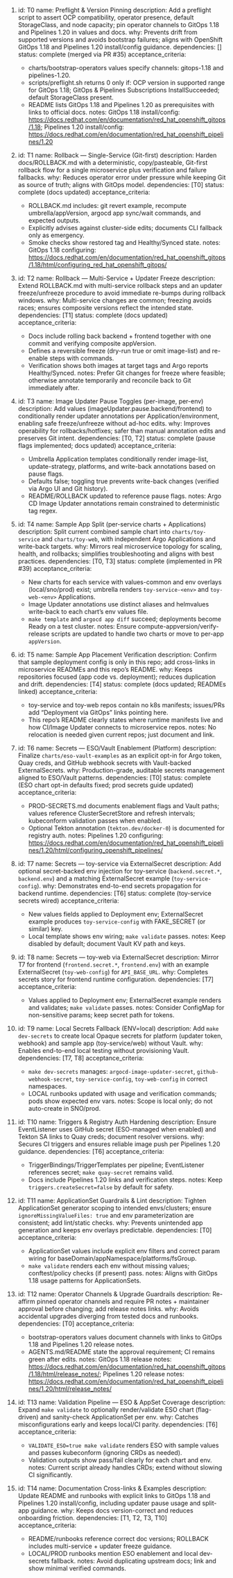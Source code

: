 1. id: T0
   name: Preflight & Version Pinning
   description: Add a preflight script to assert OCP compatibility, operator presence, default StorageClass, and node capacity; pin operator channels to GitOps 1.18 and Pipelines 1.20 in values and docs.
   why: Prevents drift from supported versions and avoids bootstrap failures; aligns with OpenShift GitOps 1.18 and Pipelines 1.20 install/config guidance.
   dependencies: []
   status: complete (merged via PR #35)
   acceptance_criteria:
     - charts/bootstrap-operators values specify channels: gitops-1.18 and pipelines-1.20.
     - scripts/preflight.sh returns 0 only if: OCP version in supported range for GitOps 1.18; GitOps & Pipelines Subscriptions InstallSucceeded; default StorageClass present.
     - README lists GitOps 1.18 and Pipelines 1.20 as prerequisites with links to official docs.
   notes: GitOps 1.18 install/config: https://docs.redhat.com/en/documentation/red_hat_openshift_gitops/1.18; Pipelines 1.20 install/config: https://docs.redhat.com/en/documentation/red_hat_openshift_pipelines/1.20

2. id: T1
   name: Rollback — Single-Service (Git-first)
   description: Harden docs/ROLLBACK.md with a deterministic, copy/pasteable, Git-first rollback flow for a single microservice plus verification and failure fallbacks.
   why: Reduces operator error under pressure while keeping Git as source of truth; aligns with GitOps model.
   dependencies: [T0]
   status: complete (docs updated)
   acceptance_criteria:
     - ROLLBACK.md includes: git revert example, recompute umbrella/appVersion, argocd app sync/wait commands, and expected outputs.
     - Explicitly advises against cluster-side edits; documents CLI fallback only as emergency.
     - Smoke checks show restored tag and Healthy/Synced state.
   notes: GitOps 1.18 configuring: https://docs.redhat.com/en/documentation/red_hat_openshift_gitops/1.18/html/configuring_red_hat_openshift_gitops/

3. id: T2
   name: Rollback — Multi-Service + Updater Freeze
   description: Extend ROLLBACK.md with multi-service rollback steps and an updater freeze/unfreeze procedure to avoid immediate re-bumps during rollback windows.
   why: Multi-service changes are common; freezing avoids races; ensures composite versions reflect the intended state.
   dependencies: [T1]
   status: complete (docs updated)
   acceptance_criteria:
     - Docs include rolling back backend + frontend together with one commit and verifying composite appVersion.
     - Defines a reversible freeze (dry-run true or omit image-list) and re-enable steps with commands.
     - Verification shows both images at target tags and Argo reports Healthy/Synced.
   notes: Prefer Git changes for freeze where feasible; otherwise annotate temporarily and reconcile back to Git immediately after.

4. id: T3
   name: Image Updater Pause Toggles (per-image, per-env)
   description: Add values (imageUpdater.pause.backend/frontend) to conditionally render updater annotations per Application/environment, enabling safe freeze/unfreeze without ad-hoc edits.
   why: Improves operability for rollbacks/hotfixes; safer than manual annotation edits and preserves Git intent.
   dependencies: [T0, T2]
   status: complete (pause flags implemented; docs updated)
   acceptance_criteria:
     - Umbrella Application templates conditionally render image-list, update-strategy, platforms, and write-back annotations based on pause flags.
     - Defaults false; toggling true prevents write-back changes (verified via Argo UI and Git history).
     - README/ROLLBACK updated to reference pause flags.
   notes: Argo CD Image Updater annotations remain constrained to deterministic tag regex.

5. id: T4
   name: Sample App Split (per-service charts + Applications)
   description: Split current combined sample chart into `charts/toy-service` and `charts/toy-web`, with independent Argo Applications and write-back targets.
   why: Mirrors real microservice topology for scaling, health, and rollbacks; simplifies troubleshooting and aligns with best practices.
   dependencies: [T0, T3]
   status: complete (implemented in PR #39)
   acceptance_criteria:
     - New charts for each service with values-common and env overlays (local/sno/prod) exist; umbrella renders `toy-service-<env>` and `toy-web-<env>` Applications.
     - Image Updater annotations use distinct aliases and helmvalues write-back to each chart’s env values file.
     - `make template` and `argocd app diff` succeed; deployments become Ready on a test cluster.
   notes: Ensure compute-appversion/verify-release scripts are updated to handle two charts or move to per-app `appVersion`.

6. id: T5
   name: Sample App Placement Verification
   description: Confirm that sample deployment config is only in this repo; add cross-links in microservice READMEs and this repo’s README.
   why: Keeps repositories focused (app code vs. deployment); reduces duplication and drift.
   dependencies: [T4]
   status: complete (docs updated; READMEs linked)
   acceptance_criteria:
     - toy-service and toy-web repos contain no k8s manifests; issues/PRs add “Deployment via GitOps” links pointing here.
     - This repo’s README clearly states where runtime manifests live and how CI/Image Updater connects to microservice repos.
   notes: No relocation is needed given current repos; just document and link.

7. id: T6
   name: Secrets — ESO/Vault Enablement (Platform)
   description: Finalize `charts/eso-vault-examples` as an explicit opt-in for Argo token, Quay creds, and GitHub webhook secrets with Vault-backed ExternalSecrets.
   why: Production-grade, auditable secrets management aligned to ESO/Vault patterns.
   dependencies: [T0]
   status: complete (ESO chart opt-in defaults fixed; prod secrets guide updated)
   acceptance_criteria:
     - PROD-SECRETS.md documents enablement flags and Vault paths; values reference ClusterSecretStore and refresh intervals; kubeconform validation passes when enabled.
     - Optional Tekton annotation (`tekton.dev/docker-0`) is documented for registry auth.
   notes: Pipelines 1.20 configuring: https://docs.redhat.com/en/documentation/red_hat_openshift_pipelines/1.20/html/configuring_openshift_pipelines/

8. id: T7
   name: Secrets — toy-service via ExternalSecret
   description: Add optional secret-backed env injection for toy-service (`backend.secret.*`, `backend.env`) and a matching ExternalSecret example (`toy-service-config`).
   why: Demonstrates end-to-end secrets propagation for backend runtime.
   dependencies: [T6]
   status: complete (toy-service secrets wired)
   acceptance_criteria:
     - New values fields applied to Deployment env; ExternalSecret example produces `toy-service-config` with FAKE_SECRET (or similar) key.
     - Local template shows env wiring; `make validate` passes.
   notes: Keep disabled by default; document Vault KV path and keys.

9. id: T8
   name: Secrets — toy-web via ExternalSecret
   description: Mirror T7 for frontend (`frontend.secret.*`, `frontend.env`) with an example ExternalSecret (`toy-web-config`) for `API_BASE_URL`.
   why: Completes secrets story for frontend runtime configuration.
   dependencies: [T7]
   acceptance_criteria:
     - Values applied to Deployment env; ExternalSecret example renders and validates; `make validate` passes.
   notes: Consider ConfigMap for non-sensitive params; keep secret path for tokens.

10. id: T9
    name: Local Secrets Fallback (ENV=local)
    description: Add `make dev-secrets` to create local Opaque secrets for platform (updater token, webhook) and sample app (toy-service/web) without Vault.
    why: Enables end-to-end local testing without provisioning Vault.
    dependencies: [T7, T8]
    acceptance_criteria:
      - `make dev-secrets` manages: `argocd-image-updater-secret`, `github-webhook-secret`, `toy-service-config`, `toy-web-config` in correct namespaces.
      - LOCAL runbooks updated with usage and verification commands; pods show expected env vars.
    notes: Scope is local only; do not auto-create in SNO/prod.

11. id: T10
    name: Triggers & Registry Auth Hardening
    description: Ensure EventListener uses GitHub secret (ESO-managed when enabled) and Tekton SA links to Quay creds; document resolver versions.
    why: Secures CI triggers and ensures reliable image push per Pipelines 1.20 guidance.
    dependencies: [T6]
    acceptance_criteria:
      - TriggerBindings/TriggerTemplates per pipeline; EventListener references secret; `make quay-secret` remains valid.
      - Docs include Pipelines 1.20 links and verification steps.
    notes: Keep `triggers.createSecret=false` by default for safety.

12. id: T11
    name: ApplicationSet Guardrails & Lint
    description: Tighten ApplicationSet generator scoping to intended envs/clusters; ensure `ignoreMissingValueFiles: true` and env parameterization are consistent; add lint/static checks.
    why: Prevents unintended app generation and keeps env overlays predictable.
    dependencies: [T0]
    acceptance_criteria:
      - ApplicationSet values include explicit env filters and correct param wiring for baseDomain/appNamespace/platforms/fsGroup.
      - `make validate` renders each env without missing values; conftest/policy checks (if present) pass.
    notes: Aligns with GitOps 1.18 usage patterns for ApplicationSets.

13. id: T12
    name: Operator Channels & Upgrade Guardrails
    description: Re-affirm pinned operator channels and require PR notes + maintainer approval before changing; add release notes links.
    why: Avoids accidental upgrades diverging from tested docs and runbooks.
    dependencies: [T0]
    acceptance_criteria:
      - bootstrap-operators values document channels with links to GitOps 1.18 and Pipelines 1.20 release notes.
      - AGENTS.md/README state the approval requirement; CI remains green after edits.
    notes: GitOps 1.18 release notes: https://docs.redhat.com/en/documentation/red_hat_openshift_gitops/1.18/html/release_notes/; Pipelines 1.20 release notes: https://docs.redhat.com/en/documentation/red_hat_openshift_pipelines/1.20/html/release_notes/

14. id: T13
    name: Validation Pipeline — ESO & AppSet Coverage
    description: Expand `make validate` to optionally render/validate ESO chart (flag-driven) and sanity-check ApplicationSet per env.
    why: Catches misconfigurations early and keeps local/CI parity.
    dependencies: [T6]
    acceptance_criteria:
      - `VALIDATE_ESO=true make validate` renders ESO with sample values and passes kubeconform (ignoring CRDs as needed).
      - Validation outputs show pass/fail clearly for each chart and env.
    notes: Current script already handles CRDs; extend without slowing CI significantly.

15. id: T14
    name: Documentation Cross-links & Examples
    description: Update README and runbooks with explicit links to GitOps 1.18 and Pipelines 1.20 install/config, including updater pause usage and split-app guidance.
    why: Keeps docs version-correct and reduces onboarding friction.
    dependencies: [T1, T2, T3, T10]
    acceptance_criteria:
      - README/runbooks reference correct doc versions; ROLLBACK includes multi-service + updater freeze guidance.
      - LOCAL/PROD runbooks mention ESO enablement and local dev-secrets fallback.
    notes: Avoid duplicating upstream docs; link and show minimal verified commands.
